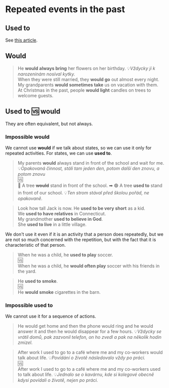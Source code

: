 # Repeated events in the past

## Used to

See [this article](used-to.md).

## Would

> He **would always bring** her flowers on her birthday. 💡*Vždycky jí k narozeninám nosíval kytky.* <br/>
> When they were still married, they **would go** out almost every night. <br/>
> My grandparents **would sometimes take** us on vacation with them. <br/>
> At Christmas in the past, people **would light** candles on trees to welcome guests. <br/>

## Used to 🆚 would

They are often equivalent, but not always.

### Impossible would

We cannot use **would** if we talk about states, so we can use it only for repeated activities. For states, we can
use **used to**.

> My parents **would** always stand in front of the school and wait for me. 💡*Opakovaná činnost, stáli tam jeden den,
potom
další den znovu, a potom znovu* <br/>
> 🆚 <br/>
> 🔴 A tree **~~would~~** stand in front of the school. ➡ 🟢 A tree **used to** stand in front of our school. 💡*Ten strom
stával před
školou pořád, ne opakovaně.* <br/>

> Look how tall Jack is now. He **used to be very short** as a kid. <br/>
> We **used to have relatives** in Connecticut. <br/>
> My grandmother **used to believe in God**. <br/>
> She **used to live** in a little village. <br/>

We don't use it even if it is an activity that a person does repeatedly, but we are not so much concerned with the
repetition, but with the fact that it is characteristic of that person.

> When he was a child, he **used to play** soccer. <br/>
> 🆚 <br/>
> When he was a child, he **would often play** soccer with his friends in the yard. <br/>

> He **used to smoke**. <br/>
> 🆚 <br/>
> He **would smoke** cigarettes in the barn. <br/>

### Impossible used to

We cannot use it for a sequence of actions.

> He would get home and then the phone would ring and he would answer it and then he would disappear for a few hours.
> 💡*Vždycky se vrátil domů, pak zazvonil telefon, on ho zvedl a pak na několik hodin zmizel.* <br/>

> After work I used to go to a café where me and my co-workers would talk about life. 💡*Povídání o životě následovalo
vždy po práci.* <br/>
> 🆚 <br/>
> After work I used to go to a café where me and my co-workers used to talk about life. 💡*Jednalo se o kavárnu, kde si
kolegové obecně kdysi povídali o životě, nejen po práci.* <br/>

